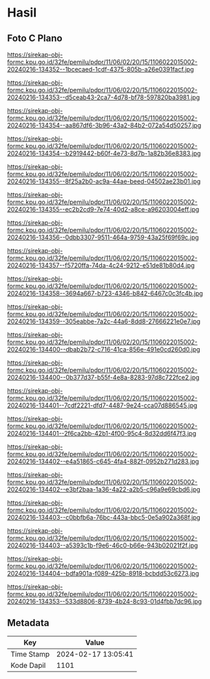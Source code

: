 # Hasil

## Foto C Plano

https://sirekap-obj-formc.kpu.go.id/32fe/pemilu/pdpr/11/06/02/20/15/1106022015002-20240216-134352--1bcecaed-1cdf-4375-805b-a26e0391facf.jpg

https://sirekap-obj-formc.kpu.go.id/32fe/pemilu/pdpr/11/06/02/20/15/1106022015002-20240216-134353--d5ceab43-2ca7-4d78-bf78-597820ba3981.jpg

https://sirekap-obj-formc.kpu.go.id/32fe/pemilu/pdpr/11/06/02/20/15/1106022015002-20240216-134354--aa867df6-3b96-43a2-84b2-072a54d50257.jpg

https://sirekap-obj-formc.kpu.go.id/32fe/pemilu/pdpr/11/06/02/20/15/1106022015002-20240216-134354--b2919442-b60f-4e73-8d7b-1a82b36e8383.jpg

https://sirekap-obj-formc.kpu.go.id/32fe/pemilu/pdpr/11/06/02/20/15/1106022015002-20240216-134355--8f25a2b0-ac9a-44ae-beed-04502ae23b01.jpg

https://sirekap-obj-formc.kpu.go.id/32fe/pemilu/pdpr/11/06/02/20/15/1106022015002-20240216-134355--ec2b2cd9-7e74-40d2-a8ce-a96203004eff.jpg

https://sirekap-obj-formc.kpu.go.id/32fe/pemilu/pdpr/11/06/02/20/15/1106022015002-20240216-134356--0dbb3307-9511-464a-9759-43a25f69f69c.jpg

https://sirekap-obj-formc.kpu.go.id/32fe/pemilu/pdpr/11/06/02/20/15/1106022015002-20240216-134357--f5720ffa-74da-4c24-9212-e51de81b80d4.jpg

https://sirekap-obj-formc.kpu.go.id/32fe/pemilu/pdpr/11/06/02/20/15/1106022015002-20240216-134358--3694a667-b723-4346-b842-6467c0c3fc4b.jpg

https://sirekap-obj-formc.kpu.go.id/32fe/pemilu/pdpr/11/06/02/20/15/1106022015002-20240216-134359--305eabbe-7a2c-44a6-8dd8-27666221e0e7.jpg

https://sirekap-obj-formc.kpu.go.id/32fe/pemilu/pdpr/11/06/02/20/15/1106022015002-20240216-134400--dbab2b72-c716-41ca-856e-491e0cd260d0.jpg

https://sirekap-obj-formc.kpu.go.id/32fe/pemilu/pdpr/11/06/02/20/15/1106022015002-20240216-134400--0b377d37-b55f-4e8a-8283-97d8c722fce2.jpg

https://sirekap-obj-formc.kpu.go.id/32fe/pemilu/pdpr/11/06/02/20/15/1106022015002-20240216-134401--7cdf2221-dfd7-4487-9e24-cca07d886545.jpg

https://sirekap-obj-formc.kpu.go.id/32fe/pemilu/pdpr/11/06/02/20/15/1106022015002-20240216-134401--2f6ca2bb-42b1-4f00-95c4-8d32dd6f47f3.jpg

https://sirekap-obj-formc.kpu.go.id/32fe/pemilu/pdpr/11/06/02/20/15/1106022015002-20240216-134402--e4a51865-c645-4fa4-882f-0952b271d283.jpg

https://sirekap-obj-formc.kpu.go.id/32fe/pemilu/pdpr/11/06/02/20/15/1106022015002-20240216-134402--e3bf2baa-1a36-4a22-a2b5-c96a9e69cbd6.jpg

https://sirekap-obj-formc.kpu.go.id/32fe/pemilu/pdpr/11/06/02/20/15/1106022015002-20240216-134403--c0bbfb6a-76bc-443a-bbc5-0e5a902a368f.jpg

https://sirekap-obj-formc.kpu.go.id/32fe/pemilu/pdpr/11/06/02/20/15/1106022015002-20240216-134403--a5393c1b-f9e6-46c0-b66e-943b02021f2f.jpg

https://sirekap-obj-formc.kpu.go.id/32fe/pemilu/pdpr/11/06/02/20/15/1106022015002-20240216-134404--bdfa901a-f089-425b-8918-bcbdd53c6273.jpg

https://sirekap-obj-formc.kpu.go.id/32fe/pemilu/pdpr/11/06/02/20/15/1106022015002-20240216-134353--533d8806-8739-4b24-8c93-01d4fbb7dc96.jpg


## Metadata

| Key        | Value               |
| ---------- | ------------------- |
| Time Stamp | 2024-02-17 13:05:41 |
| Kode Dapil | 1101                |




